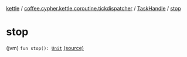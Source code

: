 [kettle](../../index.md) / [coffee.cypher.kettle.coroutine.tickdispatcher](../index.md) / [TaskHandle](index.md) / [stop](./stop.md)

# stop

(jvm) `fun stop(): `[`Unit`](https://kotlinlang.org/api/latest/jvm/stdlib/kotlin/-unit/index.html) [(source)](https://github.com/Cypher121/kettle/blob/master/src/main/kotlin/coffee/cypher/kettle/coroutine/tickdispatcher/TaskHandle.kt#L104)